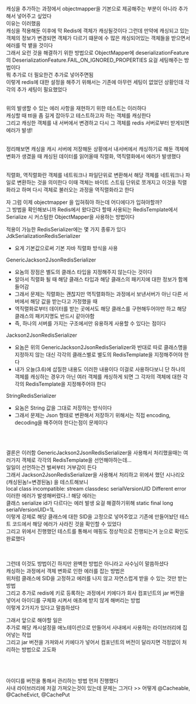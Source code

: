 캐싱을 추가하는 과정에서 objectmapper을 기본으로 제공해주는 부분이 아니라 추가해서 넣어주고 싶었다 <br>
이유는 이러했음 <br>
캐싱을 적용해둔 이후에 막 Redis에 객체가 캐싱될것이다 그런데 만약에 캐싱되고 있는 객체의 정보가 변경되면
객체가 다르기 떄문에 수 많은 캐싱되어있는 객체들을 받으면서 에러를 막 뱉을 것이다 <br>
그래서 요런 것을 해결하기 위한 방법으로 ObjectMapper에 deserializationFeature의 DeserializationFeature.FAIL_ON_IGNORED_PROPERTIES 요걸 세팅해주는 방법이다 <br>
뭐 추가로 더 필요한건 추가로 넣어주면됨 <br>
이렇게 redis에 대한 설정을 해주기 위해서는 기존에 아무런 세팅이 없었던 상황인데 각각의 추가 세팅이 필요했었다 <br>
<br>

위의 발생할 수 있는 에러 사항을 재현하기 위한 테스트는 이러하다 <br>
캐싱할 때 ttl을 좀 길게 잡아두고 테스트하고자 하는 객체를 캐싱한다 <br>
그리고 캐싱한 객체를 내 서버에서 변경하고 다시 그 객체를 redis 서버로부터 받게되면 에러가 발생! <br>
<br>

정리해보면 캐싱을 캐시 서버에 저장해둔 상황에서 내서버에서 캐싱하기로 해둔 객체에 변화가 생겼을 때 
캐싱된 데이터를 읽어올때 직렬화, 역직렬화에서 에러가 발생했다 <br>
<br>

직렬화, 역직렬화란 객체를 네트워크나 파일단위로 변환해서 해당 객체를 네트워크나 파일로 변환하는 것을
의미한다 이때 객체는 바이트 스트림 단위로 쪼개지고 이것을 직렬화라고 하며 다시 객체로 불러오는 과정을
역직렬화라고 한다 <br>

자 그럼 이제 objectmapper 을 입혀줘야 하는데 어디에다가 입혀야할까? <br>
그 방법을 확인해보니까 Redis에서 왔다갔다 할때 사용되는 RedisTemplate에서 Serialize 시
커스텀한 ObjectMapper을 사용하는 방법이다 <br>

적용이 가능한 RedisSerializer에는 몇 가지 종류가 있다 <br>
JdkSerializationRedisSerializer
- 요게 기본값으로써 기본 자바 직렬화 방식을 사용

GenericJackson2JsonRedisSerializer
- 요놈의 장점은 별도의 클래스 타입을 지정해주지 않는다는 것이다
- 알아서 직렬화 될 때 해당 클래스 타입과 해당 클래스의 패키지에 대한 정보가 함께 들어감
- 그래서 문제는 직렬화는 괜찮지만 역직렬화하는 과정에서 보낸서버가 아닌 다른 서버에서 해당 값을 받는다고 가정했을 때
- 역직렬화로부터 데이터를 받는 곳에서도 해당 클래스를 구현해두어야만 하고 해당 클래스의 패키지명도 반드시 같아야함
- 즉, 하나의 서버를 가지는 구조에서만 유용하게 사용할 수 있다는 점이다

Jackson2JsonRedisSerializer
- 요놈은 위의 GenericJackson2JsonRedisSerializer와 반대로 따로 클래스명을 지정하지 않는 대신 각각의 클래스별로 별도의 RedisTemplate을 지정해주어야 한다
- 내가 오늘(3.6)에 삽질한 내용도 이러한 내용이다 이걸로 사용하다보니 단 하나의 객체를 캐싱하는 경우가 아닌 여러 객체를 캐싱하게 되면 그 각자의 객체에 대한 각각의 RedisTemplate을 지정해주어야 한다
  
StringRedisSerializer
- 요놈은 String 값을 그대로 저장하는 방식이다
- 그래서 문제는 Json 형태로 변환해서 저장하기 위해서는 직접 encoding, decoding을 해주어야 한다는점이 문제이다

<br><br>

결론은 이러함 GenericJackson2JsonRedisSerializer을 사용해서 처리했을때는 여러가지 객체로 각각의 RedisTemplate을 선언해야하는데... <br>
일일이 선언하는건 벌써부터 거부감이 든다 <br>
그래서 Jackson2JsonRedisSerializer을 사용해서 처리하고 위에서 했던 시나리오(캐싱된놈!=변경된놈) 을 테스트해보니 <br>
local class incompatible: stream classdesc serialVersionUID Different error <br>
이러한 에러가 발생해버렸다..! 해당 에러는 <br>
클래스 serialize id가 다르다는 에러 발생 요걸 해결하기위해 static final long serialVersionUID=1L <br>
이렇게 강제로 해당 클래스에 대한 SID을 고정으로 넣어주었고 기존에 만들어놨던 테스트 코드에서 해당 에러가 사라진 것을 확인할 수 있었다 <br>
그리고 위에서 진행했던 테스트를 통해서 매핑도 정상적으로 진행되는거 눈으로 확인도 완료했다 <br>
<br><br>

그런데 이것도 방법이긴 하지만 완벽한 방법은 아니라고 사수님이 말씀하셨다 <br>
캐싱하는 과정에서 객체 변화로 인한 에러를 잡는 방법은 <br>
위처럼 클래스에 SID을 고정하고 에러를 나지 않고 자연스럽게 받을 수 있는 것만 받는 방법 <br>
그리고 추가로 redis에 키로 등록하는 과정에서 키에다가 회사 컴포넌트의 jar 버전을 넣어서 아이디를 구체화 시켜서 애초에 받지 않게 해버리는 방법 <br>
이렇게 2가지가 있다고 말씀하셨다 <br>

그래서 앞으로 해야할 일은 <br>
추가로 해당 캐시설정을 애노테이션으로 만들어서 사내에서 사용하는 라이브러리에 집어넣는 작업 <br>
그리고 jar 버전을 가져와서 키에다가 넣어서 컴포넌트의 버전이 달라지면 걱정없이 처리하는 방법으로 고도화 <br>
<br><br><br>

아이디를 버전을 통해서 관리하는 방법 먼저 진행했다 <br>
사내 라이브러리에 저걸 가져오는것이 있는데 문제는 그거다 >> 어떻게 @Cacheable, @CacheEvict, @CachePut